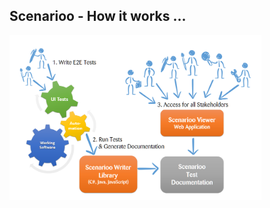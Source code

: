 ## Scenarioo - How it works ...

<img src="images/scenarioo-docu-generation-overview.png" width="80%">